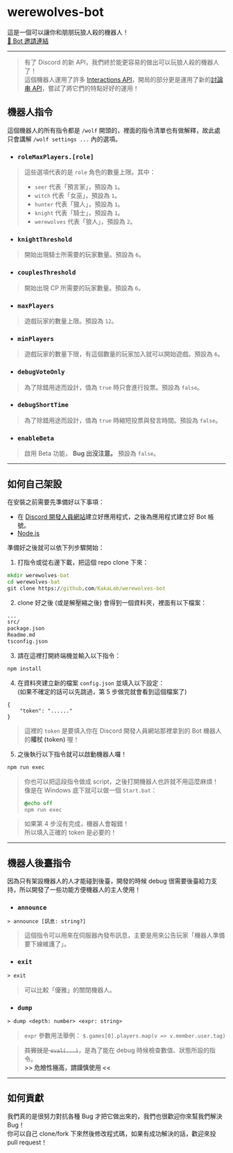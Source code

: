 # werewolves-bot
這是一個可以讓你和朋朋玩狼人殺的機器人！\
[🔗 Bot 邀請連結](https://discord.com/api/oauth2/authorize?client_id=872299329040310345&permissions=8&scope=applications.commands%20bot)

---

> 有了 Discord 的新 API，我們終於能更容易的做出可以玩狼人殺的機器人了！\
這個機器人運用了許多 [Interactions API](https://discord.com/developers/docs/interactions/message-components)，開局的部分更是運用了新的[討論串 API](https://discord.com/developers/docs/resources/channel#start-thread-with-message)，嘗試了將它們的特點好好的運用！

## 機器人指令
這個機器人的所有指令都是 `/wolf` 開頭的，裡面的指令清單也有做解釋，故此處只會講解 `/wolf settings ...` 內的選項。

* ### `roleMaxPlayers.[role]`
> 這些選項代表的是 `role` 角色的數量上限。其中：
> * `seer` 代表「預言家」，預設為 `1`。
> * `witch` 代表「女巫」，預設為 `1`。
> * `hunter` 代表「獵人」，預設為 `1`。
> * `knight` 代表「騎士」，預設為 `1`。
> * `werewolves` 代表「狼人」，預設為 `2`。

* ### `knightThreshold`
> 開始出現騎士所需要的玩家數量。預設為 `6`。

* ### `couplesThreshold`
> 開始出現 CP 所需要的玩家數量。預設為 `6`。

* ### `maxPlayers`
> 遊戲玩家的數量上限。預設為 `12`。

* ### `minPlayers`
> 遊戲玩家的數量下限，有這個數量的玩家加入就可以開始遊戲。預設為 `6`。

* ### `debugVoteOnly`
> 為了除錯用途而設計，值為 `true` 時只會進行投票。預設為 `false`。

* ### `debugShortTime`
> 為了除錯用途而設計，值為 `true` 時縮短投票與發言時間。預設為 `false`。

* ### `enableBeta`
> 啟用 Beta 功能， **Bug 出沒注意。** 預設為 `false`。

---

## 如何自己架設
在安裝之前需要先準備好以下事項：
 * 在 [Discord 開發人員網站](https://discord.com/developers/applications)建立好應用程式，之後為應用程式建立好 Bot 帳號。
 * [Node.js](https://nodejs.org/)

準備好之後就可以依下列步驟開始：

1. 打指令或從右邊下載，把這個 repo clone 下來：
```bat
mkdir werewolves-bat
cd werewolves-bat
git clone https://github.com/KakaLab/werewolves-bot
``` 

2. clone 好之後 (或是解壓縮之後) 會得到一個資料夾，裡面有以下檔案：
```txt
...
src/
package.json
Readme.md
tsconfig.json
```

3. 請在這裡打開終端機並輸入以下指令：
```bat
npm install
```

4. 在資料夾建立新的檔案 `config.json` 並填入以下設定：\
   (如果不確定的話可以先跳過，第 5 步做完就會看到這個檔案了)
```jsonc
{
    "token": "......"
}
```
> 這裡的 `token` 是要填入你在 Discord 開發人員網站那裡拿到的 Bot 機器人的**權杖 (token)** 喔！

5. 之後執行以下指令就可以啟動機器人囉！
```bat
npm run exec
```
> 你也可以把這段指令做成 script，之後打開機器人也許就不用這麼麻煩！
> 像是在 Windows 底下就可以做一個 `Start.bat`：
> ```bat
> @echo off
> npm run exec
> ```

> 如果第 4 步沒有完成，機器人會報錯！\
  所以填入正確的 token 是必要的！

---

## 機器人後臺指令
因為只有架設機器人的人才能碰到後臺，開發的時候 debug 很需要後臺給力支持，所以開發了一些功能方便機器人的主人使用！

* ### `announce`
```txt
> announce [訊息: string?]
```
> 這個指令可以用來在伺服器內發布訊息，主要是用來公告玩家「機器人準備要下線維護了」。

* ### `exit`
```txt
> exit
```
> 可以比較「優雅」的關閉機器人。

* ### `dump`
```txt
> dump <depth: number> <expr: string>
```
> `expr` 參數用法舉例： `$.games[0].players.map(v => v.member.user.tag)`

> ~~其實就是 `eval(...)`~~，是為了能在 debug 時候檢查數值、狀態所設的指令。\
> **>> 危險性極高，請謹慎使用 <<**

---

## 如何貢獻
我們真的是很努力對抗各種 Bug 才把它做出來的，我們也很歡迎你來幫我們解決 Bug！\
你可以自己 clone/fork 下來然後修改程式碼，如果有成功解決的話，歡迎來投 pull request！
